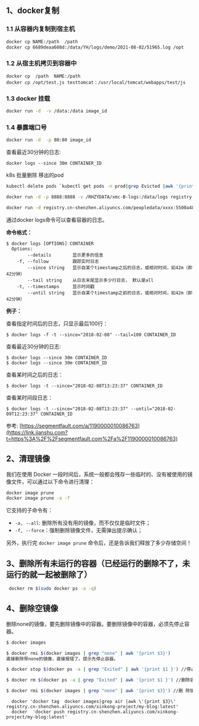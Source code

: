 

## 1、docker复制

### 1.1 从容器内复制到宿主机

```bash
docker cp NAME:/path  /path
docker cp 6689deaa608d:/data/YH/logs/demo/2021-08-02/51965.log /opt
```

### 1.2 从宿主机拷贝到容器中

```ba
docker cp  /path  NAME:/path  
docker cp /opt/test.js testtomcat：/usr/local/tomcat/webapps/test/js
```

### 1.3 docker  挂载

```bash
docker run -d  -v /data:/data image_id
```

### 1.4 暴露端口号

````bash
docker run -d  -p 80:80 image_id
````

查看最近30分钟的日志:

```shell
docker logs --since 30m CONTAINER_ID
```



k8s 批量删除  移出的pod

```bash
kubectl delete pods `kubectl get pods -n prod|grep Evicted |awk '{print $1}'` -n prod
```

```bash
docker run -d -p 8888:8888 -v /RHZYDATA/xmc-B-logs:/data/logs registry.cn-shenzhen.aliyuncs.com/peopledata/xxxxx:c7292ca

docker run -d registry.cn-shenzhen.aliyuncs.com/peopledata/xxxx:5500a487
```

通过docker logs命令可以查看容器的日志。

**命令格式：**



```shell
$ docker logs [OPTIONS] CONTAINER
  Options:
        --details        显示更多的信息
    -f, --follow         跟踪实时日志
        --since string   显示自某个timestamp之后的日志，或相对时间，如42m（即42分钟）
        --tail string    从日志末尾显示多少行日志， 默认是all
    -t, --timestamps     显示时间戳
        --until string   显示自某个timestamp之前的日志，或相对时间，如42m（即42分钟）
```

**例子：**

查看指定时间后的日志，只显示最后100行：



```shell
$ docker logs -f -t --since="2018-02-08" --tail=100 CONTAINER_ID
```

查看最近30分钟的日志:



```shell
$ docker logs --since 30m CONTAINER_ID
$ docker logs --since 30m CONTAINER_ID
```

查看某时间之后的日志：



```shell
$ docker logs -t --since="2018-02-08T13:23:37" CONTAINER_ID
```

查看某时间段日志：



```shell
$ docker logs -t --since="2018-02-08T13:23:37" --until="2018-02-09T12:23:37" CONTAINER_ID
```

参考:
 [https://segmentfault.com/a/1190000010086763](https://link.jianshu.com?t=https%3A%2F%2Fsegmentfault.com%2Fa%2F1190000010086763)







## 2、清理镜像

我们在使用 Docker 一段时间后，系统一般都会残存一些临时的、没有被使用的镜像文件，可以通过以下命令进行清理：

```bash
docker image prune
docker image prune -a -f
```

它支持的子命令有：

- `-a, --all`: 删除所有没有用的镜像，而不仅仅是临时文件；
- `-f, --force`：强制删除镜像文件，无需弹出提示确认；

另外，执行完 `docker image prune` 命令后，还是告诉我们释放了多少存储空间！

## 3、删除所有未运行的容器（已经运行的删除不了，未运行的就一起被删除了）

```bash
 docker rm $(sudo docker ps -a -q)
```

## 4、删除空镜像

删除none的镜像，要先删除镜像中的容器。要删除镜像中的容器，必须先停止容器。

```bash
$ docker images

$ docker rmi $(docker images | grep "none" | awk '{print $3}') 
直接删除带none的镜像，直接报错了。提示先停止容器。

$ docker stop $(docker ps -a | grep "Exited" | awk '{print $1 }') //停止容器

$ docker rm $(docker ps -a | grep "Exited" | awk '{print $1 }') //删除容器

$ docker rmi $(docker images | grep "none" | awk '{print $3}') //删 除镜像
```


      docker 'docker tag  docker images|grep air |awk \'{print $3}\'  registry.cn-shenzhen.aliyuncs.com/xinkong-project/my-blog:latest'
      docker  'docker push registry.cn-shenzhen.aliyuncs.com/xinkong-project/my-blog:latest'